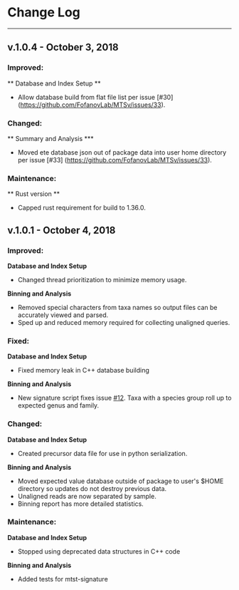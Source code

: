 # Change Log

---
## v.1.0.4 - October 3, 2018
### Improved:
** Database and Index Setup **
- Allow database build from flat file list per issue [#30] (https://github.com/FofanovLab/MTSv/issues/33).

### Changed:
** Summary and Analysis ***
- Moved ete database json out of package data into user home directory per issue [#33] (https://github.com/FofanovLab/MTSv/issues/33). 
### Maintenance:
** Rust version **
- Capped rust requirement for build to 1.36.0.


## v.1.0.1 - October 4, 2018
### Improved:
**Database and Index Setup**  
- Changed thread prioritization to minimize memory usage.

**Binning and Analysis** 
- Removed special characters from taxa names so output files can be accurately viewed and parsed.
- Sped up and reduced memory required for collecting unaligned queries.

### Fixed:
**Database and Index Setup**
- Fixed memory leak in C++ database building

**Binning and Analysis**
- New signature script fixes issue [#12](https://github.com/FofanovLab/MTSv/issues/12). Taxa with a species group roll up to expected genus and family.

 
### Changed:
**Database and Index Setup**
- Created precursor data file for use in python serialization.

**Binning and Analysis**
- Moved expected value database outside of package to user's $HOME directory so updates do not destroy previous data.
- Unaligned reads are now separated by sample.
- Binning report has more detailed statistics.

### Maintenance:
**Database and Index Setup**
- Stopped using deprecated data structures in C++ code

**Binning and Analysis**
- Added tests for mtst-signature
